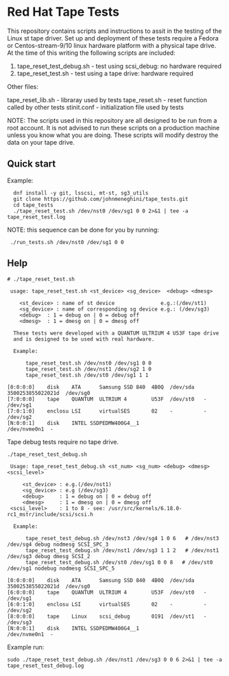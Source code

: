 # Red Hat Tape Tests

This repository contains scripts and instructions to assit in the testing of
the Linux st tape driver. Set up and deployment of these tests require a Fedora
or Centos-stream-9/10 linux hardware platform with a physical tape drive. At the
time of this writing the following scripts are included:

1. tape_reset_test_debug.sh - test using scsi_debug: no hardware required
2. tape_reset_test.sh       - test using a tape drive: hardware required

Other files:

 tape_reset_lib.sh - libraray used  by tests
 tape_reset.sh     - reset function called by other tests
 stinit.conf       - initialization file used by tests

NOTE: The scripts used in this repository are all designed to be run from a
root account. It is not advised to run these scripts on a production machine
unless you know what you are doing. These scripts will modify destroy the data
on your tape drive.

## Quick start

Example:

```
  dnf install -y git, lsscsi, mt-st, sg3_utils
  git clone https://github.com/johnmeneghini/tape_tests.git
  cd tape_tests
  ./tape_reset_test.sh /dev/nst0 /dev/sg1 0 0 2>&1 | tee -a tape_reset_test.log
```

NOTE: this sequence can be done for you by running:
```
 ./run_tests.sh /dev/nst0 /dev/sg1 0 0
```

## Help

```
# ./tape_reset_test.sh

 usage: tape_reset_test.sh <st_device> <sg_device>  <debug> <dmesg>

    <st_device> : name of st device               e.g.:(/dev/st1)
    <sg_device> : name of corresponding sg device e.g.: (/dev/sg3)
    <debug>  : 1 = debug on | 0 = debug off
    <dmesg>  : 1 = dmesg on | 0 = dmesg off

  These tests were developed with a QUANTUM ULTRIUM 4 U53F tape drive
  and is designed to be used with real hardware.

  Example:

      tape_reset_test.sh /dev/nst0 /dev/sg1 0 0
      tape_reset_test.sh /dev/nst1 /dev/sg2 1 0
      tape_reset_test.sh /dev/st0 /dev/sg1 1 1

[0:0:0:0]    disk    ATA      Samsung SSD 840  4B0Q  /dev/sda   3500253855022021d  /dev/sg0
[7:0:0:0]    tape    QUANTUM  ULTRIUM 4        U53F  /dev/st0   -  /dev/sg1
[7:0:1:0]    enclosu LSI      virtualSES       02    -          -  /dev/sg2
[N:0:0:1]    disk    INTEL SSDPEDMW400G4__1                     /dev/nvme0n1  -
```

Tape debug tests require no tape drive.

```
./tape_reset_test_debug.sh

 Usage: tape_reset_test_debug.sh <st_num> <sg_num> <debug> <dmesg> <scsi_level>

     <st_device> : e.g.(/dev/nst1)
     <sg_device> : e.g (/dev/sg3)
     <debug>     : 1 = debug on | 0 = debug off
     <dmesg>     : 1 = dmesg on | 0 = dmesg off
 <scsi_level>    : 1 to 8 - see: /usr/src/kernels/6.18.0-rc1_mstr/include/scsi/scsi.h

  Example:

      tape_reset_test_debug.sh /dev/nst3 /dev/sg4 1 0 6   # /dev/nst3 /dev/sg4 debug nodmesg SCSI_SPC_3
      tape_reset_test_debug.sh /dev/nst1 /dev/sg3 1 1 2   # /dev/nst1 /dev/sg3 debug dmesg SCSI_2
      tape_reset_test_debug.sh /dev/st0 /dev/sg1 0 0 8   # /dev/st0 /dev/sg1 nodebug nodmesg SCSI_SPC_5

[0:0:0:0]    disk    ATA      Samsung SSD 840  4B0Q  /dev/sda   3500253855022021d  /dev/sg0
[6:0:0:0]    tape    QUANTUM  ULTRIUM 4        U53F  /dev/st0   -  /dev/sg1
[6:0:1:0]    enclosu LSI      virtualSES       02    -          -  /dev/sg2
[8:0:0:0]    tape    Linux    scsi_debug       0191  /dev/st1   -  /dev/sg3
[N:0:0:1]    disk    INTEL SSDPEDMW400G4__1                     /dev/nvme0n1  -
```

Example run:

```
sudo ./tape_reset_test_debug.sh /dev/nst1 /dev/sg3 0 0 6 2>&1 | tee -a tape_reset_test_debug.log

```
